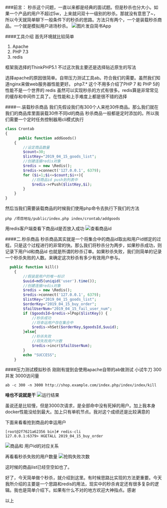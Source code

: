 ###前言： 
秒杀这个问题，一直以来都是经典的面试题。但是秒杀也分大小。如果一个产品的用户不超过5w，上来就问双十一级别的秒杀。那就没有意思了~，所以今天就简单聊下一般条件下的秒杀的思路。方法只有两个，一个是装载秒杀商品。一个就是模拟用户进场秒杀。
![图片发自简书App](http://upload-images.jianshu.io/upload_images/6016628-2a2b0cda41f1136a.jpg)


####工具介绍
首先环境就比较简单 
1. Apache
2. PHP 7.3
3. redis

框架我选择的ThinkPHP5.1 不过这次我主要还是选择贴近原生的写法


选择apache的原因很简单。自带压力测试工具ab。符合我们的需要。虽然我们知道nginx来做web服务器性能更好。
php7.* 这个不用多介绍了PHP 7 和 PHP 5的性能不是一个世界的
redis 虽然可以实现秒杀的方式有很多。redis算是非常常见的缓存和中间件工具了。在性能和上手难度上都是很不错的选择

####一.装载秒杀商品
我们先假设我们有300个人来抢30件商品。那么我们就在我们的商品库里面装载30件不同id的商品
秒杀商品一般都是定时添加的。所以我们需要一个定时任务控制器用cli模式执行
```php
class Crontab
{
      public function addGoods()
    {
        //设定商品数量
        $count=30;
        $listKey="2019_04_15_goods_list";
        //创建连接redis对象
        $redis = new \Redis();
        $redis->connect('127.0.0.1', 6379);
        for ($i=1;$i<=$count;$i++){
            //将商品id push到列表中
            $redis->rPush($listKey,$i);
        }
    }
}
```

然后当我们需要装载商品的时候我们使用php命令去执行下我们的方法
```linux
php /项目地址/public/index.php index/crontab/addgoods
```
用redis客户端查看下商品id是否放入成功
![查看商品id](https://upload-images.jianshu.io/upload_images/6016628-ed382be484364488.png?imageMogr2/auto-orient/strip%7CimageView2/2/w/1240)



####二.秒杀商品
秒杀商品其实就是一个将集合中的商品id取出和用户id绑定的过程。只是这个过程进行的非常的快。那么我们将秒杀分为两步，如果秒杀成功，则记录下用户id和商品id 也就是所谓的秒杀订单。如果秒杀失败，我们则简单的记录一个秒杀失败的人数。来确定这次秒杀有多少有效用户参与。
```php
  public function kill()
    {
        //假装是用户的唯一标识
        $uuid=md5(uniqid('user').time());
        //创建连接redis对象
        $redis = new \Redis();
        $redis->connect('127.0.0.1', 6379);
        $listKey="2019_04_15_goods_list";
        $orderKey="2019_04_15_buy_order";
        $failUserNum="2019_04_15_fail_user_num";
        if ($goodsId=$redis->lPop($listKey)) {
            //秒杀成功
            //将幸运用户存在集合中
            $redis->hSet($orderKey,$goodsId,$uuid);
        }else{
            //秒杀失败
            //将失败用户计数
            $redis->incr($failUserNum);
        }
        echo "SUCCESS";
    }
```

####压力测试模拟秒杀
刚刚有提到会使用apache自带的ab做测试
小试牛刀 300并发 3000访问量
```linux
ab -c 300 -n 3000 http://shop.example.com/index.php/index/index/kill
```
**啥也不说就是干**
![运行结果](https://upload-images.jianshu.io/upload_images/6016628-dd3a7f0550be5ac9.png?imageMogr2/auto-orient/strip%7CimageView2/2/w/1240)


虽说还是比较慢，但是3000次请求，是全部命中没有死掉的用户。加上我本身docker性能没给到最大。加上只有单机节点。我对这个成绩还是比较满意的

下面来看看抢到商品的幸运用户
```linux
[root@2f7621a62356 bin]# redis-cli  
127.0.0.1:6379> HGETALL 2019_04_15_buy_order
```
![商品和 用户id的对应关系](https://upload-images.jianshu.io/upload_images/6016628-d1665b7634dbd30f.png?imageMogr2/auto-orient/strip%7CimageView2/2/w/1240)

再看看秒杀失败的用户数量
![抢购失败次数](https://upload-images.jianshu.io/upload_images/6016628-52acc461a33bc8a1.png?imageMogr2/auto-orient/strip%7CimageView2/2/w/1240)

这时候的商品list已经空空如也了。


好了，今天简单做个秒杀，就介绍到这里。有时候思路比实现的方法更重要。今天我所介绍的主要是一个思路和redis的用法，现实中的秒杀肯定还有很多复杂的逻辑。我也是简单介绍下。如果有什么不对的地方欢迎大神指点。感谢


以上





